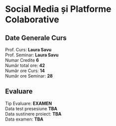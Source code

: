 # Social Media și Platforme Colaborative

## Date Generale Curs
Prof. Curs: **Laura Savu** </br>
Prof. Seminar: **Laura Savu** </br>
Numar Credite **6** </br>
Număr total ore: **42** </br>
Număr ore Curs: **14** </br>
Număr ore Seminar: **28** </br>

## Evaluare
Tip Evaluare: **EXAMEN** </br>
Data test presesiune **TBA** </br>
Data sustinere proiect: **TBA** </br>
Data examen: **TBA** </br>
